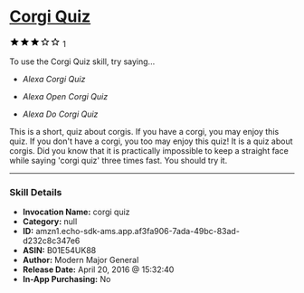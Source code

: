 # [Corgi Quiz](http://alexa.amazon.com/#skills/amzn1.echo-sdk-ams.app.af3fa906-7ada-49bc-83ad-d232c8c347e6)
![3 stars](../../images/ic_star_black_18dp_1x.png)![3 stars](../../images/ic_star_black_18dp_1x.png)![3 stars](../../images/ic_star_black_18dp_1x.png)![3 stars](../../images/ic_star_border_black_18dp_1x.png)![3 stars](../../images/ic_star_border_black_18dp_1x.png) 1

To use the Corgi Quiz skill, try saying...

* *Alexa Corgi Quiz*

* *Alexa Open Corgi Quiz*

* *Alexa Do Corgi Quiz*

This is a short, quiz about corgis. If you have a corgi, you may enjoy this quiz. If you don't have a corgi, you too may enjoy this quiz! It is a quiz about corgis. Did you know that it is practically impossible to keep a straight face while saying 'corgi quiz' three times fast. You should try it.

***

### Skill Details

* **Invocation Name:** corgi quiz
* **Category:** null
* **ID:** amzn1.echo-sdk-ams.app.af3fa906-7ada-49bc-83ad-d232c8c347e6
* **ASIN:** B01E54UK88
* **Author:** Modern Major General
* **Release Date:** April 20, 2016 @ 15:32:40
* **In-App Purchasing:** No
